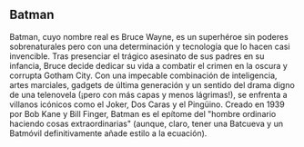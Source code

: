 ## Batman
Batman, cuyo nombre real es Bruce Wayne, es un superhéroe sin poderes sobrenaturales pero con una determinación y tecnología que lo hacen casi invencible. Tras presenciar el trágico asesinato de sus padres en su infancia, Bruce decide dedicar su vida a combatir el crimen en la oscura y corrupta Gotham City. Con una impecable combinación de inteligencia, artes marciales, gadgets de última generación y un sentido del drama digno de una telenovela (¡pero con más capas y menos lágrimas!), se enfrenta a villanos icónicos como el Joker, Dos Caras y el Pingüino. Creado en 1939 por Bob Kane y Bill Finger, Batman es el epítome del "hombre ordinario haciendo cosas extraordinarias" (aunque, claro, tener una Batcueva y un Batmóvil definitivamente añade estilo a la ecuación).







